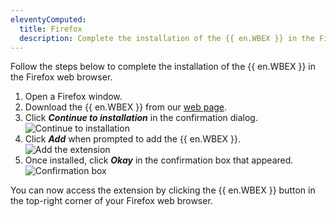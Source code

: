 ```yaml
---
eleventyComputed:
  title: Firefox
  description: Complete the installation of the {{ en.WBEX }} in the Firefox web browser.
---
```

Follow the steps below to complete the installation of the {{ en.WBEX }} in the Firefox web browser.

1. Open a Firefox window.
1. Download the {{ en.WBEX }} from our [web page](https://devolutions.net/workspace).
1. Click ***Continue to installation*** in the confirmation dialog.
![Continue to installation](https://cdnweb.devolutions.net/docs/docs_en_dwl_Dwl4004.png)
1. Click ***Add*** when prompted to add the {{ en.WBEX }}.
![Add the extension](https://cdnweb.devolutions.net/docs/docs_en_cloud_CLOUD2007_2024_1.png)
1. Once installed, click ***Okay*** in the confirmation box that appeared.
![Confirmation box](https://cdnweb.devolutions.net/docs/docs_en_cloud_CLOUD2008_2024_1.png)

You can now access the extension by clicking the {{ en.WBEX }} button in the top-right corner of your Firefox web browser.